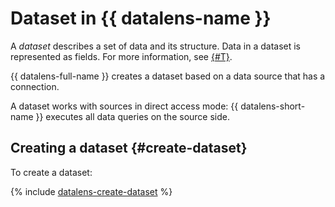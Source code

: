 # Dataset in {{ datalens-name }}

A _dataset_ describes a set of data and its structure.
Data in a dataset is represented as fields. For more information, see [{#T}](data-model.md).

{{ datalens-full-name }} creates a dataset based on a data source that has a connection.


A dataset works with sources in direct access mode: {{ datalens-short-name }} executes all data queries on the source side.


## Creating a dataset {#create-dataset}

To create a dataset:

{% include [datalens-create-dataset](../../../_includes/datalens/operations/datalens-create-dataset.md) %}